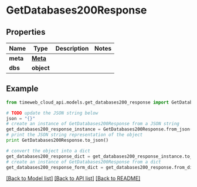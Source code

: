 # GetDatabases200Response


## Properties
Name | Type | Description | Notes
------------ | ------------- | ------------- | -------------
**meta** | [**Meta**](Meta.md) |  | 
**dbs** | **object** |  | 

## Example

```python
from timeweb_cloud_api.models.get_databases200_response import GetDatabases200Response

# TODO update the JSON string below
json = "{}"
# create an instance of GetDatabases200Response from a JSON string
get_databases200_response_instance = GetDatabases200Response.from_json(json)
# print the JSON string representation of the object
print GetDatabases200Response.to_json()

# convert the object into a dict
get_databases200_response_dict = get_databases200_response_instance.to_dict()
# create an instance of GetDatabases200Response from a dict
get_databases200_response_form_dict = get_databases200_response.from_dict(get_databases200_response_dict)
```
[[Back to Model list]](../README.md#documentation-for-models) [[Back to API list]](../README.md#documentation-for-api-endpoints) [[Back to README]](../README.md)


